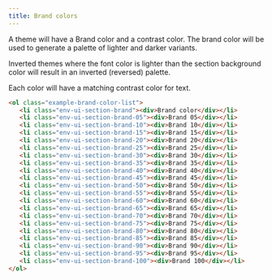 ```yaml
---
title: Brand colors
---
```


A theme will have a Brand color and a contrast color. The brand color will be used to generate a palette of lighter and darker variants.

Inverted themes where the font color is lighter than the section background color will result in an inverted (reversed) palette.

Each color will have a matching contrast color for text.

```html
<ol class="example-brand-color-list">
   <li class="env-ui-section-brand"><div>Brand color</div></li>
   <li class="env-ui-section-brand-05"><div>Brand 05</div></li>
   <li class="env-ui-section-brand-10"><div>Brand 10</div></li>
   <li class="env-ui-section-brand-15"><div>Brand 15</div></li>
   <li class="env-ui-section-brand-20"><div>Brand 20</div></li>
   <li class="env-ui-section-brand-25"><div>Brand 25</div></li>
   <li class="env-ui-section-brand-30"><div>Brand 30</div></li>
   <li class="env-ui-section-brand-35"><div>Brand 35</div></li>
   <li class="env-ui-section-brand-40"><div>Brand 40</div></li>
   <li class="env-ui-section-brand-45"><div>Brand 45</div></li>
   <li class="env-ui-section-brand-50"><div>Brand 50</div></li>
   <li class="env-ui-section-brand-55"><div>Brand 55</div></li>
   <li class="env-ui-section-brand-60"><div>Brand 60</div></li>
   <li class="env-ui-section-brand-65"><div>Brand 65</div></li>
   <li class="env-ui-section-brand-70"><div>Brand 70</div></li>
   <li class="env-ui-section-brand-75"><div>Brand 75</div></li>
   <li class="env-ui-section-brand-80"><div>Brand 80</div></li>
   <li class="env-ui-section-brand-85"><div>Brand 85</div></li>
   <li class="env-ui-section-brand-90"><div>Brand 90</div></li>
   <li class="env-ui-section-brand-95"><div>Brand 95</div></li>
   <li class="env-ui-section-brand-100"><div>Brand 100</div></li>
</ol>
```
